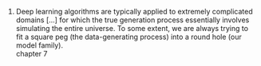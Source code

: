 1. Deep learning algorithms are typically applied to extremely complicated domains [...] for which the true generation process essentially involves simulating the entire universe. To some extent, we are always trying to fit a square peg (the data-generating process) into a round hole (our model family).  
   chapter 7

